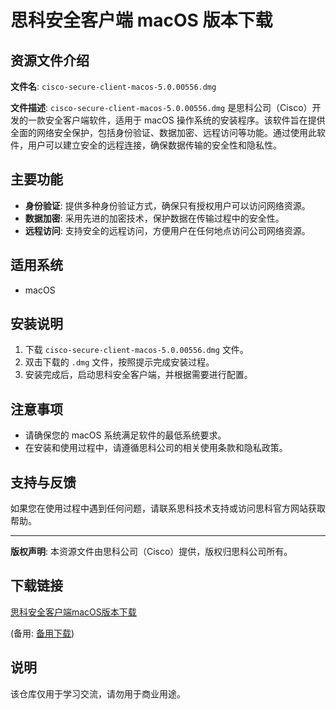 # 思科安全客户端 macOS 版本下载

## 资源文件介绍

**文件名**: `cisco-secure-client-macos-5.0.00556.dmg`

**文件描述**: 
`cisco-secure-client-macos-5.0.00556.dmg` 是思科公司（Cisco）开发的一款安全客户端软件，适用于 macOS 操作系统的安装程序。该软件旨在提供全面的网络安全保护，包括身份验证、数据加密、远程访问等功能。通过使用此软件，用户可以建立安全的远程连接，确保数据传输的安全性和隐私性。

## 主要功能

- **身份验证**: 提供多种身份验证方式，确保只有授权用户可以访问网络资源。
- **数据加密**: 采用先进的加密技术，保护数据在传输过程中的安全性。
- **远程访问**: 支持安全的远程访问，方便用户在任何地点访问公司网络资源。

## 适用系统

- macOS

## 安装说明

1. 下载 `cisco-secure-client-macos-5.0.00556.dmg` 文件。
2. 双击下载的 `.dmg` 文件，按照提示完成安装过程。
3. 安装完成后，启动思科安全客户端，并根据需要进行配置。

## 注意事项

- 请确保您的 macOS 系统满足软件的最低系统要求。
- 在安装和使用过程中，请遵循思科公司的相关使用条款和隐私政策。

## 支持与反馈

如果您在使用过程中遇到任何问题，请联系思科技术支持或访问思科官方网站获取帮助。

---

**版权声明**: 本资源文件由思科公司（Cisco）提供，版权归思科公司所有。

## 下载链接
[思科安全客户端macOS版本下载](https://pan.quark.cn/s/c285d03280b4) 

(备用: [备用下载](https://pan.baidu.com/s/1rYzlfx9RB74277L_ArEUGA?pwd=1234))

## 说明

该仓库仅用于学习交流，请勿用于商业用途。
